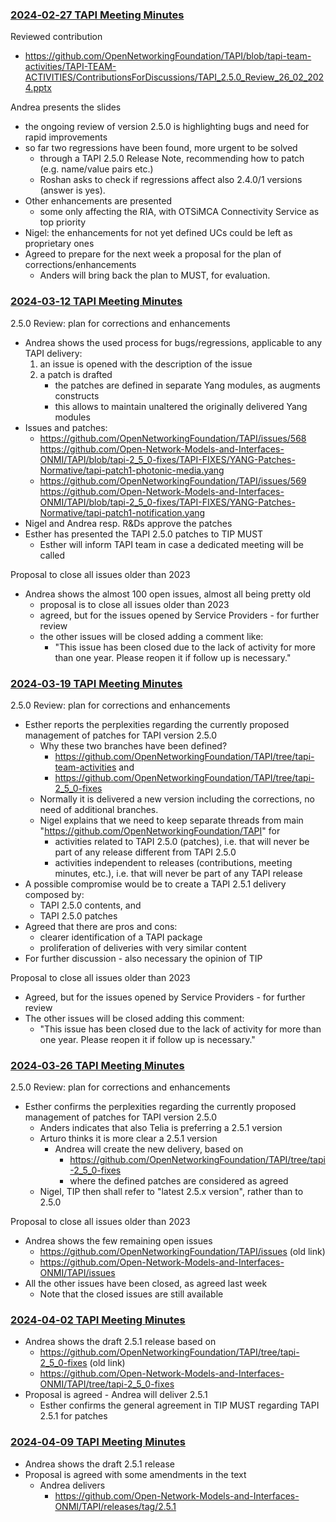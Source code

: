 ### [2024‐02‐27 TAPI Meeting Minutes](https://github.com/Open-Network-Models-and-Interfaces-ONMI/TAPI/wiki/2024%E2%80%9002%E2%80%9027-TAPI-Meeting-Minutes)

Reviewed contribution

  + https://github.com/OpenNetworkingFoundation/TAPI/blob/tapi-team-activities/TAPI-TEAM-ACTIVITIES/ContributionsForDiscussions/TAPI_2.5.0_Review_26_02_2024.pptx

Andrea presents the slides
  - the ongoing review of version 2.5.0 is highlighting bugs and need for rapid improvements
  - so far two regressions have been found, more urgent to be solved
    + through a TAPI 2.5.0 Release Note, recommending how to patch (e.g. name/value pairs etc.)
    + Roshan asks to check if regressions affect also 2.4.0/1 versions (answer is yes).
  - Other enhancements are presented
    + some only affecting the RIA, with OTSiMCA Connectivity Service as top priority
  - Nigel: the enhancements for not yet defined UCs could be left as proprietary ones
  - Agreed to prepare for the next week a proposal for the plan of corrections/enhancements
    + Anders will bring back the plan to MUST, for evaluation.

### [2024‐03‐12 TAPI Meeting Minutes](https://github.com/Open-Network-Models-and-Interfaces-ONMI/TAPI/wiki/2024%E2%80%9003%E2%80%9012-TAPI-Meeting-Minutes)

2.5.0 Review: plan for corrections and enhancements
   + Andrea shows the used process for bugs/regressions, applicable to any TAPI delivery:
     1) an issue is opened with the description of the issue
	 2) a patch is drafted
	    - the patches are defined in separate Yang modules, as augments constructs
        - this allows to maintain unaltered the originally delivered Yang modules
   + Issues and patches:
     - https://github.com/OpenNetworkingFoundation/TAPI/issues/568
	   https://github.com/Open-Network-Models-and-Interfaces-ONMI/TAPI/blob/tapi-2_5_0-fixes/TAPI-FIXES/YANG-Patches-Normative/tapi-patch1-photonic-media.yang
	 - https://github.com/OpenNetworkingFoundation/TAPI/issues/569
       https://github.com/Open-Network-Models-and-Interfaces-ONMI/TAPI/blob/tapi-2_5_0-fixes/TAPI-FIXES/YANG-Patches-Normative/tapi-patch1-notification.yang
   + Nigel and Andrea resp. R&Ds approve the patches
   + Esther has presented the TAPI 2.5.0 patches to TIP MUST
     - Esther will inform TAPI team in case a dedicated meeting will be called

 Proposal to close all issues older than 2023
- Andrea shows the almost 100 open issues, almost all being pretty old
  + proposal is to close all issues older than 2023
  + agreed, but for the issues opened by Service Providers - for further review
  + the other issues will be closed adding a comment like:
    - "This issue has been closed due to the lack of activity for more than one year.
       Please reopen it if follow up is necessary."

### [2024‐03‐19 TAPI Meeting Minutes](https://github.com/Open-Network-Models-and-Interfaces-ONMI/TAPI/wiki/2024%E2%80%9003%E2%80%9019-TAPI-Meeting-Minutes)

2.5.0 Review: plan for corrections and enhancements
 - Esther reports the perplexities regarding the currently proposed management of patches for TAPI version 2.5.0
   + Why these two branches have been defined?
     - https://github.com/OpenNetworkingFoundation/TAPI/tree/tapi-team-activities and
     - https://github.com/OpenNetworkingFoundation/TAPI/tree/tapi-2_5_0-fixes
   + Normally it is delivered a new version including the corrections, no need of additional branches.
   + Nigel explains that we need to keep separate threads from main "https://github.com/OpenNetworkingFoundation/TAPI" for
     - activities related to TAPI 2.5.0 (patches), i.e. that will never be part of any release different from TAPI 2.5.0
     - activities independent to releases (contributions, meeting minutes, etc.), i.e. that will never be part of any TAPI release
 - A possible compromise would be to create a TAPI 2.5.1 delivery composed by:
   + TAPI 2.5.0 contents, and
   + TAPI 2.5.0 patches
 - Agreed that there are pros and cons:
   + clearer identification of a TAPI package
   + proliferation of deliveries with very similar content	   
- For further discussion - also necessary the opinion of TIP

Proposal to close all issues older than 2023
- Agreed, but for the issues opened by Service Providers - for further review
- The other issues will be closed adding this comment:
  + "This issue has been closed due to the lack of activity for more than one year.
     Please reopen it if follow up is necessary."

### [2024‐03‐26 TAPI Meeting Minutes](https://github.com/Open-Network-Models-and-Interfaces-ONMI/TAPI/wiki/2024%E2%80%9003%E2%80%9026-TAPI-Meeting-Minutes)

2.5.0 Review: plan for corrections and enhancements

- Esther confirms the perplexities regarding the currently proposed management of patches for TAPI version 2.5.0
   + Anders indicates that also Telia is preferring a 2.5.1 version
   + Arturo thinks it is more clear a 2.5.1 version
     - Andrea will create the new delivery, based on
	   + https://github.com/OpenNetworkingFoundation/TAPI/tree/tapi-2_5_0-fixes
	   + where the defined patches are considered as agreed
   + Nigel, TIP then shall refer to "latest 2.5.x version", rather than to 2.5.0

Proposal to close all issues older than 2023

- Andrea shows the few remaining open issues
  + https://github.com/OpenNetworkingFoundation/TAPI/issues (old link)
  + https://github.com/Open-Network-Models-and-Interfaces-ONMI/TAPI/issues
- All the other issues have been closed, as agreed last week
  + Note that the closed issues are still available

### [2024‐04‐02 TAPI Meeting Minutes](https://github.com/Open-Network-Models-and-Interfaces-ONMI/TAPI/wiki/2024%E2%80%9004%E2%80%9002-TAPI-Meeting-Minutes)

- Andrea shows the draft 2.5.1 release based on
  + https://github.com/OpenNetworkingFoundation/TAPI/tree/tapi-2_5_0-fixes (old link)
  + https://github.com/Open-Network-Models-and-Interfaces-ONMI/TAPI/tree/tapi-2_5_0-fixes
- Proposal is agreed - Andrea will deliver 2.5.1
  + Esther confirms the general agreement in TIP MUST regarding TAPI 2.5.1 for patches

### [2024‐04‐09 TAPI Meeting Minutes](https://github.com/Open-Network-Models-and-Interfaces-ONMI/TAPI/wiki/2024%E2%80%9004%E2%80%9009-TAPI-Meeting-Minutes)

- Andrea shows the draft 2.5.1 release
- Proposal is agreed with some amendments in the text
  + Andrea delivers
    -  https://github.com/Open-Network-Models-and-Interfaces-ONMI/TAPI/releases/tag/2.5.1

